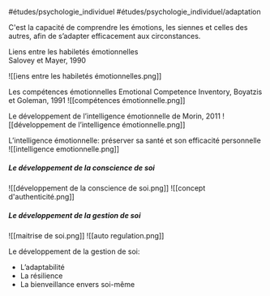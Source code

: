 #études/psychologie_individuel 
#études/psychologie_individuel/adaptation

C'est la capacité de comprendre les émotions, les siennes et celles des autres, afin de s’adapter efficacement aux circonstances.

Liens entre les habiletés émotionnelles  
Salovey et Mayer, 1990

![[iens entre les habiletés émotionnelles.png]]

Les compétences émotionnelles Emotional Competence Inventory, Boyatzis et Goleman, 1991
![[compétences émotionnelle.png]]

Le développement de l’intelligence émotionnelle de Morin, 2011
![[développement de l’intelligence émotionnelle.png]]


   L’intelligence émotionnelle: préserver sa santé et son efficacité personnelle
   ![[intelligence emotionnelle.png]]
   
   ##### Le développement de la conscience de soi
   ![[développement de la conscience de soi.png]]
   ![[concept d'authenticité.png]]
   
   ##### Le développement de la gestion de soi
   ![[maitrise de soi.png]]
   ![[auto regulation.png]]
   
   Le développement de la gestion de soi:
   -    L’adaptabilité
   -    La résilience
   - La bienveillance envers soi-même